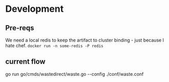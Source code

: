 
# Development

## Pre-reqs
We need a local redis to keep the artifact to cluster binding - just because I hate chef.
`docker run -n some-redis -P redis`

## current flow
go run go/cmds/wastedirect/waste.go --config ./conf/waste.conf
